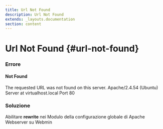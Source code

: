 ```yaml
---
title: Url Not Found
description: Url Not Found
extends: _layouts.documentation
section: content
---
```


# Url Not Found {#url-not-found}

###  Errore

#### Not Found
The requested URL was not found on this server.
Apache/2.4.54 (Ubuntu) Server at virtualhost.local Port 80


###  Soluzione

Abilitare **rewrite** nei Modulo della configurazione globale di Apache Webserver su Webmin
